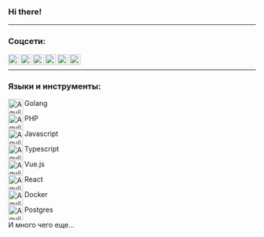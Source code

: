 ### Hi there!

---

### Соцсети:

[<img align="left" alt="Aquilman" width="22px" src="https://cdn.jsdelivr.net/npm/simple-icons@v3/icons/youtube.svg" />][youtube]
[<img align="left" alt="Aquilman" width="22px" src="https://cdn.jsdelivr.net/npm/simple-icons@v3/icons/twitter.svg" />][twitter]
[<img align="left" alt="Aquilman" width="22px" src="https://cdn.jsdelivr.net/npm/simple-icons@v3/icons/linkedin.svg" />][linkedin]
[<img align="left" alt="Aquilman" width="22px" src="https://cdn.jsdelivr.net/npm/simple-icons@v3/icons/instagram.svg" />][instagram]
[<img align="left" alt="Aquilman" width="22px" src="https://img.icons8.com/ios-glyphs/50/000000/telegram-app.png"/>][telegram]
[<img align="left" alt="Aquilman" width="22px" src="https://img.icons8.com/ios-glyphs/30/000000/spotify.png"/>][spotify]

<br />

---

### Языки и инструменты:

<img align="left" alt="Aquilman" width="30px" src="https://img.icons8.com/ios/50/000000/golang.png"/> Golang

<img align="left" alt="Aquilman" width="30px" src="https://img.icons8.com/ios/50/000000/php.png"/> PHP

<img align="left" alt="Aquilman" width="30px" src="https://img.icons8.com/ios/50/000000/javascript--v1.png"/> Javascript

<img align="left" alt="Aquilman" width="30px" src="https://img.icons8.com/ios/50/000000/typescript.png"/> Typescript

<img  align="left" alt="Aquilman" width="30px" src="https://img.icons8.com/windows/32/000000/vuejs.png"/> Vue.js

<img align="left" alt="Aquilman" width="30px" src="https://img.icons8.com/ios-glyphs/30/000000/react.png"/> React

<img align="left" alt="Aquilman" width="30px" src="https://img.icons8.com/ios/50/000000/docker.png"/> Docker

<img align="left" alt="Aquilman" width="30px" src="https://img.icons8.com/ios/50/000000/postgreesql.png"/> Postgres

И много чего еще...


[twitter]: https://twitter.com/HopelessOff
[youtube]: https://www.youtube.com/channel/UCICQUZLh82zHUrHOGaM-QLQ
[instagram]: https://www.instagram.com/the_aquilman/
[linkedin]: https://www.linkedin.com/in/theaquilman/
[telegram]: https://t.me/Hope1e55
[spotify]: https://open.spotify.com/artist/4jZLvT4jJWOOdV65tRRHMW?si=lhG3a6BlQfaN9J6PntfdGg
